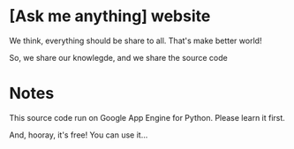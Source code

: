 # [Ask me anything] website

We think, everything should be share to all. That's make better world!

So, we share our knowlegde, and we share the source code

Notes
=====

This source code run on Google App Engine for Python. Please learn it first.

And, hooray, it's free! You can use it...
